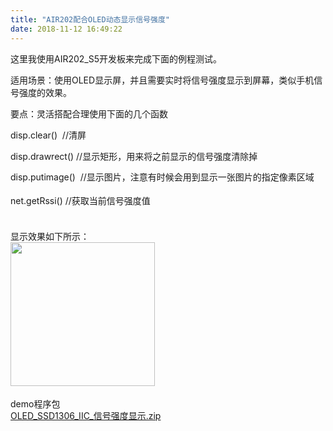 ```yaml
---
title: "AIR202配合OLED动态显示信号强度"
date: 2018-11-12 16:49:22
---
```


<p>这里我使用AIR202_S5开发板来完成下面的例程测试。</p><p>适用场景：使用OLED显示屏，并且需要实时将信号强度显示到屏幕，类似手机信号强度的效果。</p><p>要点：灵活搭配合理使用下面的几个函数</p><p>disp.clear()&nbsp; //清屏</p><p>disp.drawrect() //显示矩形，用来将之前显示的信号强度清除掉</p><div style="line-height: 19px;">disp.putimage()&nbsp; //显示图片，注意有时候会用到显示一张图片的指定像素区域</div><div style="line-height: 19px;"><br></div><div style="line-height: 19px;"><div style="line-height: 19px;">net.getRssi() //获取当前信号强度值</div></div><div style="line-height: 19px;"><br></div><div style="line-height: 19px;"><br></div><div style="line-height: 19px;">显示效果如下所示：</div><div style="line-height: 19px;"><img src="http://oldask.openluat.com/image/show/attachments-2018-11-zH2lQqpG5be93e6542f96.jpg" class="img-responsive" style="width: 230.5px;"></div><div style="line-height: 19px;"><br></div><div style="line-height: 19px;">demo程序包</div><div style="line-height: 19px;"><a href="http://openluat-luatcommunity.oss-cn-hangzhou.aliyuncs.com/attachment/20200609163651604_hhUEwyea5be93e8c8b1a3_OLED_SSD1306_IIC_信号强度显示.zip">OLED_SSD1306_IIC_信号强度显示.zip</a><br></div><div style="line-height: 19px;"><br></div><div style="line-height: 19px;"><br></div><div style="line-height: 19px;"><br></div><div style="line-height: 19px;"><br></div>